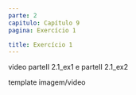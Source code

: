 ```yaml
---
parte: 2
capitulo: Capítulo 9
pagina: Exercício 1

title: Exercício 1
---
```


video parteII 2.1_ex1 e parteII 2.1_ex2

template imagem/video
